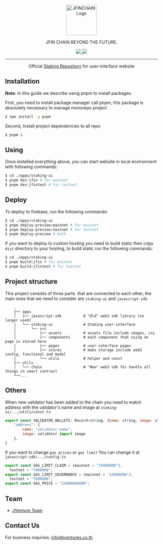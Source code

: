 <!-- ------------------------------- Header -------------------------------- -->
<p align="center">
  <a href="https://jfinchain.com/" target="blank"><img src="https://jfinchain.com/imgs/JFINChain-logo.svg" height="100" alt="JFINCHAIN Logo" /></a>
</p>
<p align="center">JFIN CHAIN BEYOND THE FUTURE.</p>

<p align="center">
    <a href="https://www.facebook.com/JFINofficial" target="_blank">
        <img src="https://img.shields.io/badge/Facebook-1877F2?style=social&logo=facebook">
    </a>
    <a href="https://twitter.com/jfinofficial" target="_blank">
        <img src="https://img.shields.io/github/followers/jventures-jdn?style=social">
    </a>
</p>
<hr/>

<p align="center">
    Official <a href="https://github.com/jventures-jdn/project-staking-ui">Staking Repository</a> for user-interface website
</p>

## Installation

<b>Note</b>: In this guide we describe using pnpm to install packages.

First, you need to install package manager call pnpm, this package is absolutely necessary to manage monorepo project

```bash
$ npm install -g pnpm
```

Second, Install project dependencies to all repo

```bash
$ pnpm i
```

## Using

Once installed everything above, you can start website in local environment with following commands:

```bash
$ cd ./apps/staking-ui
$ pnpm dev:jfin # for mainnet
$ pnpm dev:jfintest # for testnet
```

## Deploy

To deploy to firebase, run the following commands:

```bash
$ cd ./apps/staking-ui
$ pnpm deploy-preview:mainnet # for mainnet
$ pnpm deploy-preview:testnet # for testnet
$ pnpm deploy-preview # both
```

If you want to deploy to custom hosting you need to build static then copy `dist` directory to your hosting, to build static run the following commands:

```bash
$ cd ./apps/staking-ui
$ pnpm build:jfin # for mainnet
$ pnpm build:jfintest # for testnet
```

## Project structure

This project consists of three parts. that are connected to each other, the main ones that we need to consider are `staking-ui` and `javascript-sdk`

```
    .
    ├── apps
    │   ├── javascript-sdk          # "Old" web3 sdk library (no longer used)
    │   └── staking-ui              # Staking user-interface
    │       └── src
    │           ├── assets          # assets file include images, css
    │           ├── components      # each component that using on page is stored here
    │           ├── pages           # user-interface pages
    │           ├── stores          # mobx storage include web3 config, functional and modal
    │           └── utils           # helper and const
    ├── utils
    │   └── chain                   # "New" web3 sdk for handle all things in smart contract
    └──...
```

## Others

When new validator has been added to the chain you need to match address with the validator's name and image at `staking-ui/.../utils/const.ts`

```javascript
export const VALIDATOR_WALLETS: Record<string, {name: string, image: string}> = {
    "address": {
        name: "validator name",
        image: validator import image
    },
}
```

If you want to change `gas prices` or `gas limit` You can change it at `javascript-sdk/.../config.ts`

```javascript
export const GAS_LIMIT_CLAIM = (mainnet = "25000000"),
  testnet = "7000000";
export const GAS_LIMIT_GOVERNANCE = (mainnet = "15000000"),
  testnet = "7000000";
export const GAS_PRICE = "23000000000";
```

## Team

- [JVenture Team](https://github.com/orgs/jventures-jdn)

## Contact Us

For business inquiries: info@jventures.co.th
